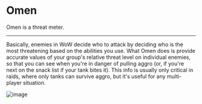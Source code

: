 # Omen

Omen is a threat meter.

---

Basically, enemies in WoW decide who to attack by deciding who is the most threatening based on the abilities you use. 
What Omen does is provide accurate values of your group's relative threat level on individual enemies, so that you can see when you're in danger of pulling aggro (or, if you're next on the snack list if your tank bites it). 
This info is usually only critical in raids, where only tanks can survive aggro, but it's useful for any multi-player situation.

![image](https://github.com/endless-addons/Omen/assets/46463908/6034b1cc-b5af-4a0d-b30a-fe60e7ca0860)
